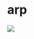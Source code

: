 # arp

[![](https://thumbs.gfycat.com/CoolEvergreenArcticseal-poster.jpg)](https://gfycat.com/CoolEvergreenArcticseal)
